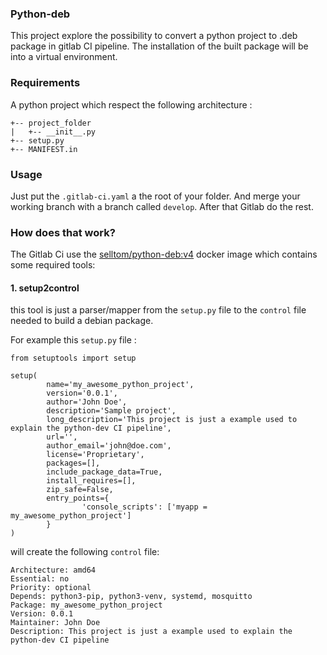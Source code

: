 ### Python-deb
This project explore the possibility to convert a python project to .deb package
in gitlab CI pipeline. The installation of the built package will be into a virtual environment.

### Requirements
A python project which respect the following architecture :

```
+-- project_folder
|   +-- __init__.py
+-- setup.py
+-- MANIFEST.in
```

### Usage
Just put the `.gitlab-ci.yaml` a the root of your folder. And merge your working branch with a branch called `develop`.
After that Gitlab do the rest.

### How does that work?
The Gitlab Ci use the [selltom/python-deb:v4](https://hub.docker.com/repository/docker/selltom/python-deb) docker image which contains some required tools:

#### 1. setup2control
this tool is just a parser/mapper from the `setup.py` file to the `control` file needed to build a debian package.

For example this `setup.py` file :
```
from setuptools import setup

setup(
        name='my_awesome_python_project',
        version='0.0.1',
        author='John Doe',
        description='Sample project',
        long_description='This project is just a example used to explain the python-dev CI pipeline',
        url='',
        author_email='john@doe.com',
        license='Proprietary',
        packages=[],
        include_package_data=True,
        install_requires=[],
        zip_safe=False,
        entry_points={
                'console_scripts': ['myapp = my_awesome_python_project']
        }
)

```

will create the following `control` file:

```
Architecture: amd64
Essential: no
Priority: optional
Depends: python3-pip, python3-venv, systemd, mosquitto
Package: my_awesome_python_project
Version: 0.0.1
Maintainer: John Doe
Description: This project is just a example used to explain the python-dev CI pipeline
```

